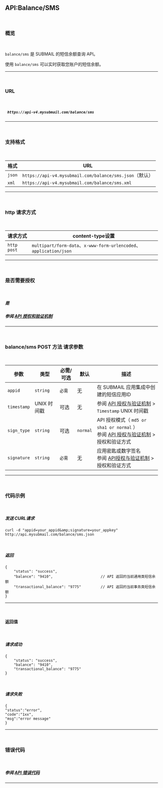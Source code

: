 ## API:Balance/SMS

<br>

### **概览**

<br>

`balance/sms` 是 SUBMAIL 的短信余额查询 API。

使用 `balance/sms` 可以实时获取您账户的短信余额。

------


<br>

### **URL**
<br>

##### ` https://api-v4.mysubmail.com/balance/sms`

------


<br>

### **支持格式**
<br>


| 格式   | URL                                                     |
| ------ | ------------------------------------------------------- |
| `json` | `https://api-v4.mysubmail.com/balance/sms.json`（默认） |
| `xml`  | `https://api-v4.mysubmail.com/balance/sms.xml`          |

------
<br>

### **http 请求方式**
<br>

| 请求方式    | content-type设置                                             |
| ----------- | ------------------------------------------------------------ |
| `http post` | `multipart/form-data`、`x-www-form-urlencoded`、`application/json` |

------
<br>

### **是否需要授权**
<br>

##### 是

##### 参阅 [API 授权和验证机制](https://www.mysubmail.com/documents/VBcbe)

------
<br>

### **balance/sms POST 方法 请求参数**
<br>


| 参数        | 类型        | 必需/可选 | 默认     | 描述                                                         |
| ----------- | ----------- | --------- | -------- | ------------------------------------------------------------ |
| `appid`     | `string`    | `必需`    | 无       | 在 SUBMAIL 应用集成中创建的短信应用ID                        |
| `timestamp` | UNIX 时间戳 | 可选      | 无       | 参阅 [API 授权与验证机制](https://www.mysubmail.com/documents/VBcbe)  \>  `Timestamp` UNIX 时间戳 |
| `sign_type` | `string`    | 可选      | `normal` | API 授权模式（  `md5 or sha1 or normal` ）<br>参阅 [API 授权与验证机制](https://www.mysubmail.com/documents/VBcbe)  \>  授权和验证方式 |
| `signature` | `string`    | `必需`    | 无       | 应用密匙或数字签名<br>参阅 [API授权与验证机制](https://www.mysubmail.com/documents/VBcbe)  \>  授权和验证方式 |

------

<br>

### **代码示例**

<br>


##### 发送 CURL请求


```
curl -d "appid=your_appid&amp;signature=your_appkey" http://api.mysubmail.com/balance/sms.json
```

<br>

##### 返回


```
{
    "status": "success",
    "balance": "9410",   					// API 返回的当前通用类短信余额
    "transactional_balance": "9775"  		// API 返回的当前事务类短信余额
}
```

---



<br>

#### 返回值

<br>


##### 请求成功


```
{
    "status": "success",
    "balance": "9410",
    "transactional_balance": "9775"
}
```

<br>

##### 请求失败


```
{
"status":"error",
"code":"1xx",
"msg":"error message"
}
```

---

<br>

### **错误代码**

<br>


##### 参阅 [API 错误代码](https://www.mysubmail.com/documents/rK2yh3)

------
